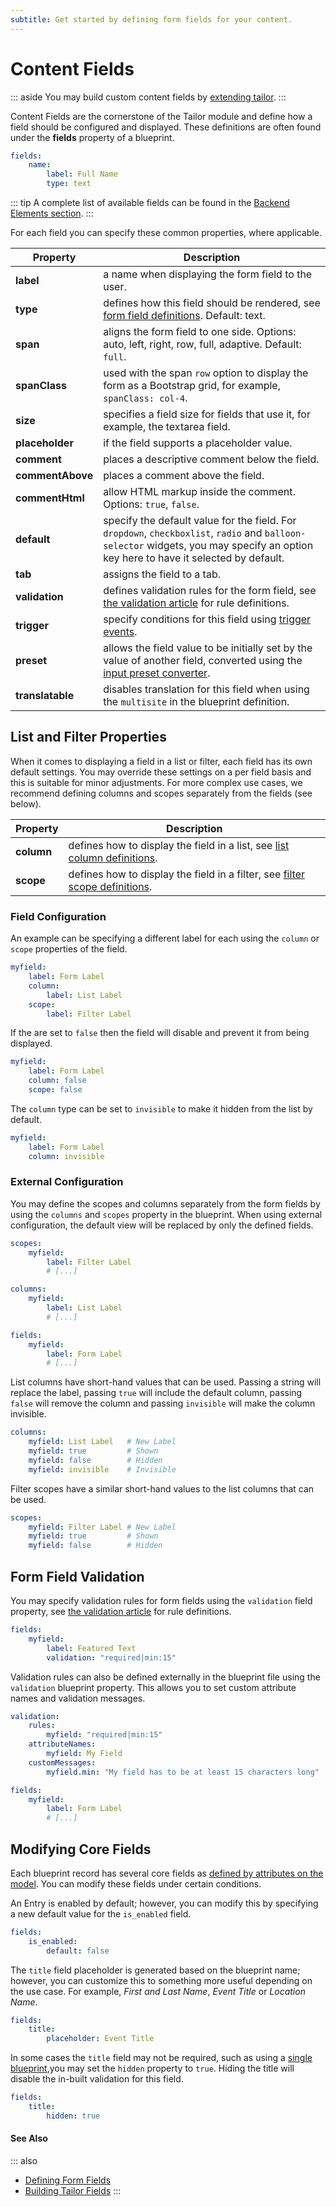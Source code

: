 ```yaml
---
subtitle: Get started by defining form fields for your content.
---
```

# Content Fields

::: aside
You may build custom content fields by [extending tailor](../../extend/tailor-fields.md).
:::

Content Fields are the cornerstone of the Tailor module and define how a field should be configured and displayed. These definitions are often found under the **fields** property of a blueprint.

```yaml
fields:
    name:
        label: Full Name
        type: text
```

::: tip
A complete list of available fields can be found in the [Backend Elements section](../../element/form-fields.md).
:::

For each field you can specify these common properties, where applicable.

Property | Description
------------- | -------------
**label** | a name when displaying the form field to the user.
**type** | defines how this field should be rendered, see [form field definitions](../../element/form-fields.md). Default: text.
**span** | aligns the form field to one side. Options: auto, left, right, row, full, adaptive. Default: `full`.
**spanClass** | used with the span `row` option to display the form as a Bootstrap grid, for example, `spanClass: col-4`.
**size** | specifies a field size for fields that use it, for example, the textarea field.
**placeholder** | if the field supports a placeholder value.
**comment** | places a descriptive comment below the field.
**commentAbove** | places a comment above the field.
**commentHtml** | allow HTML markup inside the comment. Options: `true`, `false`.
**default** | specify the default value for the field. For `dropdown`, `checkboxlist`, `radio` and `balloon-selector` widgets, you may specify an option key here to have it selected by default.
**tab** | assigns the field to a tab.
**validation** | defines validation rules for the form field, see [the validation article](../../extend/services/validation.md) for rule definitions.
**trigger** | specify conditions for this field using [trigger events](../../element/form-fields.md).
**preset** | allows the field value to be initially set by the value of another field, converted using the [input preset converter](../../element/form-fields.md).
**translatable** | disables translation for this field when using the `multisite` in the blueprint definition.

## List and Filter Properties

When it comes to displaying a field in a list or filter, each field has its own default settings. You may override these settings on a per field basis and this is suitable for minor adjustments. For more complex use cases, we recommend defining columns and scopes separately from the fields (see below).

Property | Description
------------- | -------------
**column** | defines how to display the field in a list, see [list column definitions](../../element/list-columns.md).
**scope** | defines how to display the field in a filter, see [filter scope definitions](../../element/filter-scopes.md).

### Field Configuration

An example can be specifying a different label for each using the `column` or `scope` properties of the field.

```yaml
myfield:
    label: Form Label
    column:
        label: List Label
    scope:
        label: Filter Label
```

If the are set to `false` then the field will disable and prevent it from being displayed.

```yaml
myfield:
    label: Form Label
    column: false
    scope: false
```

The `column` type can be set to `invisible` to make it hidden from the list by default.

```yaml
myfield:
    label: Form Label
    column: invisible
```

### External Configuration

You may define the scopes and columns separately from the form fields by using the `columns` and `scopes` property in the blueprint. When using external configuration, the default view will be replaced by only the defined fields.

```yaml
scopes:
    myfield:
        label: Filter Label
        # [...]

columns:
    myfield:
        label: List Label
        # [...]

fields:
    myfield:
        label: Form Label
        # [...]
```

List columns have short-hand values that can be used. Passing a string will replace the label, passing `true` will include the default column, passing `false` will remove the column and passing `invisible` will make the column invisible.

```yaml
columns:
    myfield: List Label   # New Label
    myfield: true         # Shown
    myfield: false        # Hidden
    myfield: invisible    # Invisible
```

Filter scopes have a similar short-hand values to the list columns that can be used.

```yaml
scopes:
    myfield: Filter Label # New Label
    myfield: true         # Shown
    myfield: false        # Hidden
```

## Form Field Validation

You may specify validation rules for form fields using the `validation` field property, see [the validation article](../../extend/services/validation.md) for rule definitions.

```yaml
fields:
    myfield:
        label: Featured Text
        validation: "required|min:15"
```

Validation rules can also be defined externally in the blueprint file using the `validation` blueprint property. This allows you to set custom attribute names and validation messages.

```yaml
validation:
    rules:
        myfield: "required|min:15"
    attributeNames:
        myfield: My Field
    customMessages:
        myfield.min: "My field has to be at least 15 characters long"

fields:
    myfield:
        label: Form Label
        # [...]
```

## Modifying Core Fields

Each blueprint record has several core fields as [defined by attributes on the model](./models.md). You can modify these fields under certain conditions.

An Entry is enabled by default; however, you can modify this by specifying a new default value for the `is_enabled` field.

```yaml
fields:
    is_enabled:
        default: false
```

The `title` field placeholder is generated based on the blueprint name; however, you can customize this to something more useful depending on the use case. For example, _First and Last Name_, _Event Title_ or _Location Name_.

```yaml
fields:
    title:
        placeholder: Event Title
```

In some cases the `title` field may not be required, such as using a [single blueprint](./blueprints.md),you may set the `hidden` property to `true`. Hiding the title will disable the in-built validation for this field.

```yaml
fields:
    title:
        hidden: true
```

#### See Also

::: also
* [Defining Form Fields](../../element/form-fields.md)
* [Building Tailor Fields](../../extend/tailor-fields.md)
:::

